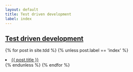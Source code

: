 ```yaml
---
layout: default
title: Test driven development
label: index
---
```


## [Test driven development](tdd)
{% for post in site.tdd %}
{% unless post.label == 'index' %}
<li>
    <a href="{{ post.url }}">{{ post.title }}</a>
</li>
{% endunless %}
{% endfor %}
